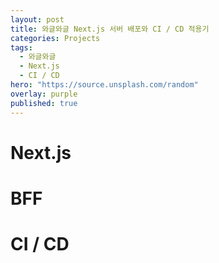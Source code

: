 ```yaml
---
layout: post
title: 와글와글 Next.js 서버 배포와 CI / CD 적용기
categories: Projects
tags:
  - 와글와글
  - Next.js
  - CI / CD
hero: "https://source.unsplash.com/random"
overlay: purple
published: true
---
```


# Next.js

# BFF

# CI / CD
